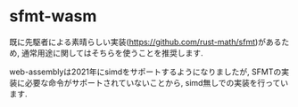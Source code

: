 # sfmt-wasm

既に先駆者による素晴らしい実装(https://github.com/rust-math/sfmt)があるため, 通常用途に関してはそちらを使うことを推奨します.

web-assemblyは2021年にsimdをサポートするようになりましたが, SFMTの実装に必要な命令がサポートされていないことから, simd無しでの実装を行っています.